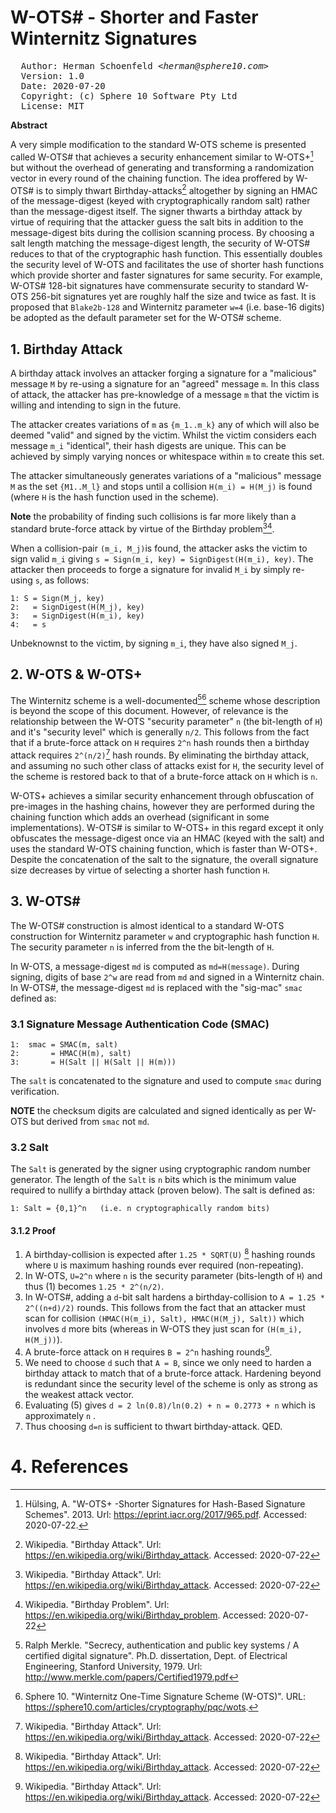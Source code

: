 # W-OTS# - Shorter and Faster Winternitz Signatures 

<pre>
  Author: Herman Schoenfeld <i>&lt;herman@sphere10.com&gt;</i>
  Version: 1.0
  Date: 2020-07-20
  Copyright: (c) Sphere 10 Software Pty Ltd
  License: MIT
</pre>
**Abstract**

A very simple modification to the standard W-OTS scheme is presented called W-OTS# that achieves a security enhancement similar to W-OTS+[^1] but without the overhead of generating and transforming a randomization vector in every round of the chaining function. The idea proffered by W-OTS# is to simply thwart  Birthday-attacks[^2] altogether by signing an HMAC of the message-digest (keyed with cryptographically random salt) rather than the message-digest itself. The signer thwarts a birthday attack by virtue of requiring that the attacker guess the salt bits in addition to the message-digest bits during the collision scanning process. By choosing a salt length matching the message-digest length, the security of W-OTS# reduces to that of the cryptographic hash function. This essentially doubles the security level of W-OTS and facilitates the use of shorter hash functions which provide shorter and faster signatures for same security. For example, W-OTS# 128-bit signatures have commensurate security to standard W-OTS 256-bit signatures yet are roughly half the size and twice as fast. It is proposed that `Blake2b-128` and Winternitz parameter `w=4` (i.e. base-16 digits) be adopted as the default parameter set for the W-OTS# scheme.

## 1. Birthday Attack

A birthday attack involves an attacker forging a signature for a "malicious" message `M` by re-using a signature for an "agreed" message `m`. In this class of attack, the attacker has pre-knowledge of a message `m` that the victim is willing and intending to sign in the future. 

The attacker creates variations of `m` as `{m_1..m_k}` any of which will also be deemed "valid" and signed by the victim. Whilst the victim considers each message `m_i` "identical", their hash digests are unique. This can be achieved by simply varying nonces or whitespace within  `m` to create this set.

The attacker simultaneously generates variations of a "malicious" message `M` as the set `{M1..M_l}` and stops until a collision `H(m_i) = H(M_j)` is found (where `H` is the hash function used in the scheme).  

**Note** the probability of finding such collisions is far more likely than a standard brute-force attack by virtue of the Birthday problem[^2][^3].

When a collision-pair `(m_i, M_j)`is found, the attacker asks the victim to sign valid `m_i` giving `s = Sign(m_i, key) = SignDigest(H(m_i), key)`. The attacker then proceeds to forge a signature for invalid `M_i` by simply re-using `s`, as follows:

```
1: S = Sign(M_j, key)
2:   = SignDigest(H(M_j), key) 
3:   = SignDigest(H(m_i), key)
4:   = s
```

Unbeknownst to the victim, by signing `m_i`, they have also signed `M_j`.

## 2. W-OTS & W-OTS+

The Winternitz scheme is a well-documented[^4][^5] scheme whose description is beyond the scope of this document.  However, of relevance is the relationship between the W-OTS "security parameter" `n` (the bit-length of `H`) and it's "security level" which is generally `n/2`.  This follows from the fact that if a brute-force attack on `H` requires `2^n` hash rounds then a birthday attack requires `2^(n/2)`[^2] hash rounds. By eliminating the birthday attack, and assuming no such other class of attacks exist for `H`, the security level of the scheme is restored back to that of a brute-force attack on `H` which is `n`.

W-OTS+ achieves a similar security enhancement through obfuscation of pre-images in the hashing chains, however they are performed during the chaining function which adds an overhead (significant in some implementations). W-OTS# is similar to W-OTS+ in this regard except it only obfuscates the message-digest once via an HMAC (keyed with the salt) and uses the standard W-OTS chaining function, which is faster than W-OTS+. Despite the concatenation of the salt to the signature, the overall signature size decreases by virtue of selecting a shorter hash function `H`.

## 3. W-OTS#

The W-OTS# construction is almost identical to a standard W-OTS construction for Winternitz parameter `w` and cryptographic hash function `H`. The security parameter `n` is inferred from the the bit-length of `H`.

In W-OTS, a message-digest `md` is computed as `md=H(message)`. During signing, digits of base `2^w` are read from `md` and signed in a Winternitz chain. In W-OTS#, the message-digest `md` is replaced with the "sig-mac" `smac` defined as:

### 3.1 Signature Message Authentication Code (SMAC)

```
1:  smac = SMAC(m, salt)
2:       = HMAC(H(m), salt)
3:       = H(Salt || H(Salt || H(m)))
```

The `salt`  is concatenated to the signature and used to compute `smac` during verification. 

**NOTE**  the checksum digits are calculated and signed identically as per W-OTS but derived from `smac` not `md`.

### 3.2 Salt 

The `Salt`  is generated by the signer using cryptographic random number generator. The length of the `Salt` is `n` bits which is the minimum value required to nullify a birthday attack (proven below). The salt is defined as:

```
1: Salt = {0,1}^n   (i.e. n cryptographically random bits)
```

#### 3.1.2 Proof

1. A birthday-collision is expected after  `1.25 * SQRT(U)` [^2] hashing rounds where  `U` is maximum hashing rounds ever required (non-repeating).
2. In W-OTS, `U=2^n` where `n` is the security parameter (bits-length of `H`) and thus (1) becomes  `1.25 * 2^(n/2)`.
3. In W-OTS#, adding a `d`-bit salt hardens a birthday-collision to  `A = 1.25 * 2^((n+d)/2)` rounds. This follows from the fact that an attacker must scan for collision `(HMAC(H(m_i), Salt), HMAC(H(M_j), Salt))` which involves `d` more bits (whereas in W-OTS they just scan for  `(H(m_i), H(M_j))`).
4.  A brute-force attack on `H` requires `B = 2^n` hashing rounds[^2].
5. We need to choose `d` such that `A = B`, since we only need to harden a birthday attack to match that of a brute-force attack.  Hardening beyond is redundant since the security level of the scheme is only as strong as the weakest attack vector.
6. Evaluating (5) gives `d = 2 ln(0.8)/ln(0.2) + n = 0.2773 + n` which is approximately `n` .
7. Thus choosing `d=n` is sufficient to thwart birthday-attack. QED.


# 4. References

[^1]:  Hülsing, A. "W-OTS+ -Shorter Signatures for Hash-Based Signature Schemes". 2013. Url: https://eprint.iacr.org/2017/965.pdf. Accessed: 2020-07-22.

[^2]:  Wikipedia. "Birthday Attack". Url: https://en.wikipedia.org/wiki/Birthday_attack. Accessed: 2020-07-22

[^3]:  Wikipedia. "Birthday Problem". Url: https://en.wikipedia.org/wiki/Birthday_problem. Accessed: 2020-07-22

[^4]: Ralph Merkle. "Secrecy, authentication and public key systems / A certified digital signature". Ph.D. dissertation, Dept. of Electrical Engineering, Stanford University, 1979. Url: http://www.merkle.com/papers/Certified1979.pdf 

[^5]:  Sphere 10. "Winternitz One-Time Signature Scheme (W-OTS)". URL: https://sphere10.com/articles/cryptography/pqc/wots.